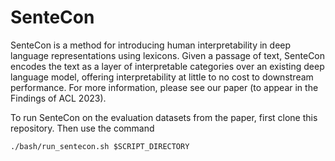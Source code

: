 # SenteCon

SenteCon is a method for introducing human interpretability in deep language representations using lexicons. Given a passage of text, SenteCon encodes the text as a layer of interpretable categories over an existing deep language model, offering interpretability at little to no cost to downstream performance. For more information, please see our paper (to appear in the Findings of ACL 2023).

To run SenteCon on the evaluation datasets from the paper, first clone this repository. Then use the command
```
./bash/run_sentecon.sh $SCRIPT_DIRECTORY
```
